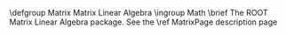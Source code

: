 \defgroup Matrix Matrix Linear Algebra
\ingroup Math
\brief The ROOT Matrix Linear Algebra  package. See the \ref MatrixPage description page


